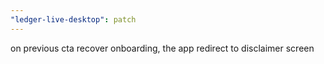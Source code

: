 ```yaml
---
"ledger-live-desktop": patch
---
```


on previous cta recover onboarding, the app redirect to disclaimer screen
